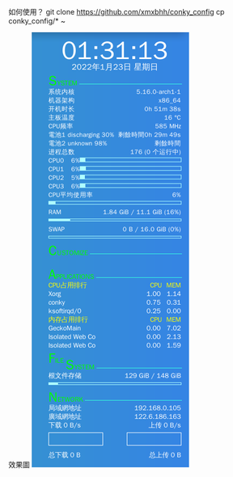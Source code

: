 

如何使用？
git clone https://github.com/xmxbhh/conky_config
cp conky_config/* ~



效果圖
![avatar](/tp.png)
